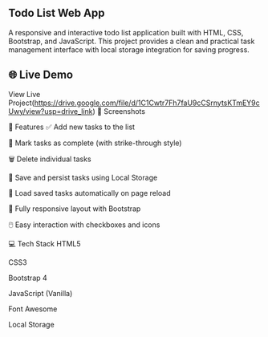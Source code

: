 ## Todo List Web App
A responsive and interactive todo list application built with HTML, CSS, Bootstrap, and JavaScript. This project provides a clean and practical task management interface with local storage integration for saving progress.

## 🌐 Live Demo
View Live Project(https://drive.google.com/file/d/1C1Cwtr7Fh7faU9cCSrnytsKTmEY9cUwy/view?usp=drive_link)
📸 Screenshots




📁 Features
✅ Add new tasks to the list

📝 Mark tasks as complete (with strike-through style)

🗑️ Delete individual tasks

💾 Save and persist tasks using Local Storage

🔁 Load saved tasks automatically on page reload

📱 Fully responsive layout with Bootstrap

🖱️ Easy interaction with checkboxes and icons

💻 Tech Stack
HTML5

CSS3

Bootstrap 4

JavaScript (Vanilla)

Font Awesome

Local Storage
